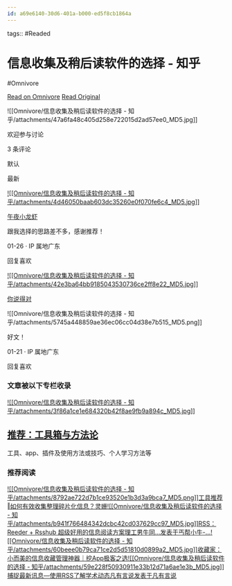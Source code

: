 ```yaml
---
id: a69e6140-30d6-401a-b000-ed5f8cb1864a
---
```



tags::  #Readed 

# 信息收集及稍后读软件的选择 - 知乎
#Omnivore

[Read on Omnivore](https://omnivore.app/me/-1902a600fdf)
[Read Original](https://zhuanlan.zhihu.com/p/657890577)

![[Omnivore/信息收集及稍后读软件的选择 - 知乎/attachments/47a6fa48c405d258e722015d2ad57ee0_MD5.jpg]]

欢迎参与讨论

3 条评论

默认

最新

[![[Omnivore/信息收集及稍后读软件的选择 - 知乎/attachments/4d46050baab603dc35260e0f070fe6c4_MD5.jpg]]](https://www.zhihu.com/people/333e5c4661a0de0e4b3a8c122b4e0614)

[午夜小龙虾](https://www.zhihu.com/people/333e5c4661a0de0e4b3a8c122b4e0614)

跟我选择的思路差不多，感谢推荐！

01-26 · IP 属地广东

​回复​喜欢

[![[Omnivore/信息收集及稍后读软件的选择 - 知乎/attachments/42e3ba64bb9185043530736ce2ff8e22_MD5.jpg]]](https://www.zhihu.com/people/74c0612c8eb23a8412c219563dab08d0)

[你说得对](https://www.zhihu.com/people/74c0612c8eb23a8412c219563dab08d0)

![[Omnivore/信息收集及稍后读软件的选择 - 知乎/attachments/5745a448859ae36ec06cc04d38e7b515_MD5.png]]

好文！

01-21 · IP 属地广东

​回复​喜欢

### 文章被以下专栏收录

[![[Omnivore/信息收集及稍后读软件的选择 - 知乎/attachments/3f86a1ce1e684320b42f8ae9fb9a894c_MD5.jpg]]](https://www.zhihu.com/column/c%5F1421182033926664192)

## [推荐：工具箱与方法论](https://www.zhihu.com/column/c%5F1421182033926664192)

工具、app、插件及使用方法或技巧、个人学习方法等

### 推荐阅读

[![[Omnivore/信息收集及稍后读软件的选择 - 知乎/attachments/8792ae722d7b1ce93520e1b3d3a9bca7_MD5.png]]工具推荐‖如何有效收集整理碎片化信息？灵姗](https://zhuanlan.zhihu.com/p/27706093)[![[Omnivore/信息收集及稍后读软件的选择 - 知乎/attachments/b941f766484342dcbc42cd037629cc97_MD5.jpg]]RSS： Reeder + Rsshub 超级好用的信息阅读方案理工男牛同...发表于丐帮小牛-...](https://zhuanlan.zhihu.com/p/479929011)[![[Omnivore/信息收集及稍后读软件的选择 - 知乎/attachments/60beee0b79ca71ce2d5d51810d0899a2_MD5.jpg]]收藏家：小而美的信息收藏管理神器｜挖App极客之选](https://zhuanlan.zhihu.com/p/520930597)[![[Omnivore/信息收集及稍后读软件的选择 - 知乎/attachments/59e228f50930911e33b12d71a6ae1e3b_MD5.jpg]]捕捉最新讯息—使用RSS了解学术动态凡有言说发表于凡有言说](https://zhuanlan.zhihu.com/p/368826344)


